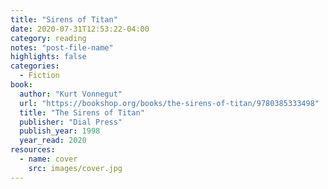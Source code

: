 ```yaml
---
title: "Sirens of Titan"
date: 2020-07-31T12:53:22-04:00
category: reading
notes: "post-file-name"
highlights: false
categories:
  - Fiction
book:
  author: "Kurt Vonnegut"
  url: "https://bookshop.org/books/the-sirens-of-titan/9780385333498"
  title: "The Sirens of Titan"
  publisher: "Dial Press"
  publish_year: 1998
  year_read: 2020
resources:
  - name: cover
    src: images/cover.jpg
---
```


